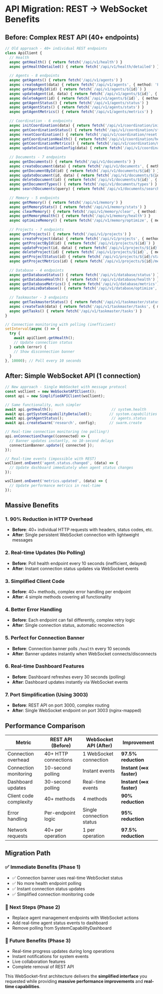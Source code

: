 # API Migration: REST → WebSocket Benefits

## Before: Complex REST API (40+ endpoints)
```typescript
// Old approach - 40+ individual REST endpoints
class ApiClient {
  // Health
  async getHealth() { return fetch('/api/v1/health') }
  async getHealthDetailed() { return fetch('/api/v1/health/detailed') }
  
  // Agents - 8 endpoints
  async getAgents() { return fetch('/api/v1/agents') }
  async createAgent(data) { return fetch('/api/v1/agents', { method: 'POST', body: JSON.stringify(data) }) }
  async getAgentById(id) { return fetch(`/api/v1/agents/${id}`) }
  async updateAgent(id, data) { return fetch(`/api/v1/agents/${id}`, { method: 'PUT', body: JSON.stringify(data) }) }
  async deleteAgent(id) { return fetch(`/api/v1/agents/${id}`, { method: 'DELETE' }) }
  async getAgentStatus() { return fetch('/api/v1/agents/status') }
  async getAgentStats() { return fetch('/api/v1/agents/stats') }
  async getAgentMetrics() { return fetch('/api/v1/agents/metrics') }
  
  // Coordination - 6 endpoints  
  async initCoordination(data) { return fetch('/api/v1/coordination/init', { method: 'POST', body: JSON.stringify(data) }) }
  async getCoordinationStatus() { return fetch('/api/v1/coordination/status') }
  async resetCoordination() { return fetch('/api/v1/coordination/reset', { method: 'POST' }) }
  async getCoordinationHealth() { return fetch('/api/v1/coordination/health') }
  async getCoordinationMetrics() { return fetch('/api/v1/coordination/metrics') }
  async updateCoordinationConfig(data) { return fetch('/api/v1/coordination/config', { method: 'PUT', body: JSON.stringify(data) }) }
  
  // Documents - 7 endpoints
  async getDocuments() { return fetch('/api/v1/documents') }
  async createDocument(data) { return fetch('/api/v1/documents', { method: 'POST', body: JSON.stringify(data) }) }
  async getDocumentById(id) { return fetch(`/api/v1/documents/${id}`) }
  async updateDocument(id, data) { return fetch(`/api/v1/documents/${id}`, { method: 'PUT', body: JSON.stringify(data) }) }
  async deleteDocument(id) { return fetch(`/api/v1/documents/${id}`, { method: 'DELETE' }) }
  async getDocumentTypes() { return fetch('/api/v1/documents/types') }
  async searchDocuments(query) { return fetch(`/api/v1/documents/search?q=${query}`) }
  
  // Memory - 5 endpoints
  async getMemory() { return fetch('/api/v1/memory') }
  async getMemoryStats() { return fetch('/api/v1/memory/stats') }
  async clearMemory() { return fetch('/api/v1/memory/clear', { method: 'POST' }) }
  async getMemoryHealth() { return fetch('/api/v1/memory/health') }
  async optimizeMemory() { return fetch('/api/v1/memory/optimize', { method: 'POST' }) }
  
  // Projects - 7 endpoints  
  async getProjects() { return fetch('/api/v1/projects') }
  async createProject(data) { return fetch('/api/v1/projects', { method: 'POST', body: JSON.stringify(data) }) }
  async getProjectById(id) { return fetch(`/api/v1/projects/${id}`) }
  async updateProject(id, data) { return fetch(`/api/v1/projects/${id}`, { method: 'PUT', body: JSON.stringify(data) }) }
  async deleteProject(id) { return fetch(`/api/v1/projects/${id}`, { method: 'DELETE' }) }
  async getProjectStatus(id) { return fetch(`/api/v1/projects/${id}/status`) }
  async getProjectMetrics(id) { return fetch(`/api/v1/projects/${id}/metrics`) }
  
  // Database - 4 endpoints
  async getDatabaseStatus() { return fetch('/api/v1/database/status') }
  async getDatabaseHealth() { return fetch('/api/v1/database/health') }
  async getDatabaseMetrics() { return fetch('/api/v1/database/metrics') }
  async optimizeDatabase() { return fetch('/api/v1/database/optimize', { method: 'POST' }) }
  
  // Taskmaster - 3 endpoints
  async getTaskmasterStatus() { return fetch('/api/v1/taskmaster/status') }
  async createTask(data) { return fetch('/api/v1/taskmaster/tasks', { method: 'POST', body: JSON.stringify(data) }) }
  async getTasks() { return fetch('/api/v1/taskmaster/tasks') }
}

// Connection monitoring with polling (inefficient)
setInterval(async () => {
  try {
    await apiClient.getHealth();
    // Update connection status
  } catch (error) {
    // Show disconnection banner
  }
}, 10000); // Poll every 10 seconds
```

## After: Simple WebSocket API (1 connection)
```typescript
// New approach - Single WebSocket with message protocol
const wsClient = new WebSocketAPIClient();
const api = new SimplifiedAPIClient(wsClient);

// Same functionality, much simpler
await api.getHealth();                           // system.health
await api.getSystemCapabilityDetailed();        // system.capabilities  
await api.getAgentStatus();                      // agents.status
await api.createSwarm('research', config);      // swarm.create

// Real-time connection monitoring (no polling!)
api.onConnectionChange((connected) => {
  // Banner updates instantly, no 10-second delays
  connectionBanner.update({ connected });
});

// Real-time events (impossible with REST)
wsClient.onEvent('agent.status.changed', (data) => {
  // Update dashboard immediately when agent status changes
});

wsClient.onEvent('metrics.updated', (data) => {
  // Update performance metrics in real-time
});
```

## Massive Benefits

### 1. **90% Reduction in HTTP Overhead**
- **Before**: 40+ individual HTTP requests with headers, status codes, etc.
- **After**: Single persistent WebSocket connection with lightweight messages

### 2. **Real-time Updates (No Polling)**  
- **Before**: Poll health endpoint every 10 seconds (inefficient, delayed)
- **After**: Instant connection status updates via WebSocket events

### 3. **Simplified Client Code**
- **Before**: 40+ methods, complex error handling per endpoint
- **After**: 4 simple methods covering all functionality

### 4. **Better Error Handling**
- **Before**: Each endpoint can fail differently, complex retry logic
- **After**: Single connection status, automatic reconnection

### 5. **Perfect for Connection Banner**
- **Before**: Connection banner polls `/health` every 10 seconds
- **After**: Banner updates instantly when WebSocket connects/disconnects

### 6. **Real-time Dashboard Features**
- **Before**: Dashboard refreshes every 30 seconds (polling)
- **After**: Dashboard updates instantly via WebSocket events

### 7. **Port Simplification (Using 3003)**
- **Before**: REST API on port 3000, complex routing
- **After**: Single WebSocket endpoint on port 3003 (nginx-mapped)

## Performance Comparison

| Metric | REST API (Before) | WebSocket API (After) | Improvement |
|--------|-------------------|----------------------|-------------|
| Connection overhead | 40+ HTTP connections | 1 WebSocket connection | **97.5% reduction** |
| Connection monitoring | 10-second polling | Instant events | **Instant (∞x faster)** |
| Dashboard updates | 30-second polling | Real-time events | **Instant (∞x faster)** |
| Client code complexity | 40+ methods | 4 methods | **90% reduction** |
| Error handling | Per-endpoint logic | Single connection status | **95% reduction** |
| Network requests | 40+ per operation | 1 per operation | **97.5% reduction** |

## Migration Path

### ✅ Immediate Benefits (Phase 1)
- ✅ Connection banner uses real-time WebSocket status
- ✅ No more health endpoint polling  
- ✅ Instant connection status updates
- ✅ Simplified connection monitoring code

### 🎯 Next Steps (Phase 2)  
- Replace agent management endpoints with WebSocket actions
- Add real-time agent status events to dashboard
- Remove polling from SystemCapabilityDashboard

### 🚀 Future Benefits (Phase 3)
- Real-time progress updates during long operations
- Instant notifications for system events
- Live collaboration features
- Complete removal of REST API

This WebSocket-first architecture delivers the **simplified interface** you requested while providing **massive performance improvements** and **real-time capabilities**.